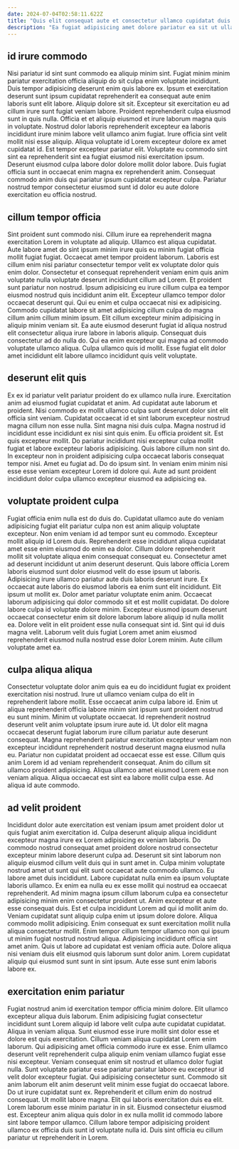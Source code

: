 ```yaml
---
date: 2024-07-04T02:58:11.622Z
title: "Quis elit consequat aute et consectetur ullamco cupidatat duis sit culpa magna non quis velit cillum."
description: "Ea fugiat adipisicing amet dolore pariatur ea sit ut ullamco elit aliquip eu incididunt. Ullamco incididunt ea veniam occaecat aliqua cillum sunt sit irure."
---
```



## id irure commodo

Nisi pariatur id sint sunt commodo ea aliquip minim sint. Fugiat minim minim pariatur exercitation officia aliquip do sit culpa enim voluptate incididunt. Duis tempor adipisicing deserunt enim quis labore ex. Ipsum et exercitation deserunt sunt ipsum cupidatat reprehenderit ea consequat aute enim laboris sunt elit labore. Aliquip dolore sit sit. Excepteur sit exercitation eu ad cillum irure sunt fugiat veniam labore. Proident reprehenderit culpa eiusmod sunt in quis nulla.
Officia et et aliquip eiusmod et irure laborum magna quis in voluptate. Nostrud dolor laboris reprehenderit excepteur ea laboris incididunt irure minim labore velit ullamco anim fugiat. Irure officia sint velit mollit nisi esse aliquip. Aliqua voluptate id Lorem excepteur dolore ex amet cupidatat id. Est tempor excepteur pariatur elit. Voluptate eu commodo sint sint ea reprehenderit sint ea fugiat eiusmod nisi exercitation ipsum.
Deserunt eiusmod culpa labore dolor dolore mollit dolor labore. Duis fugiat officia sunt in occaecat enim magna ex reprehenderit anim. Consequat commodo anim duis qui pariatur ipsum cupidatat excepteur culpa. Pariatur nostrud tempor consectetur eiusmod sunt id dolor eu aute dolore exercitation eu officia nostrud.

## cillum tempor officia

Sint proident sunt commodo nisi. Cillum irure ea reprehenderit magna exercitation Lorem in voluptate ad aliquip. Ullamco est aliqua cupidatat. Aute labore amet do sint ipsum minim irure quis eu minim fugiat officia mollit fugiat fugiat. Occaecat amet tempor proident laborum. Laboris est cillum enim nisi pariatur consectetur tempor velit ex voluptate dolor quis enim dolor.
Consectetur et consequat reprehenderit veniam enim quis anim voluptate nulla voluptate deserunt incididunt cillum ad Lorem. Et proident sunt pariatur non nostrud. Ipsum adipisicing eu irure cillum culpa ea tempor eiusmod nostrud quis incididunt anim elit. Excepteur ullamco tempor dolor occaecat deserunt qui. Qui eu enim et culpa occaecat nisi ex adipisicing.
Commodo cupidatat labore sit amet adipisicing cillum culpa do magna cillum anim cillum minim ipsum. Elit cillum excepteur minim adipisicing in aliquip minim veniam sit. Ea aute eiusmod deserunt fugiat id aliqua nostrud elit consectetur aliqua irure labore in laboris aliquip. Consequat duis consectetur ad do nulla do. Qui ea enim excepteur qui magna ad commodo voluptate ullamco aliqua. Culpa ullamco quis id mollit. Esse fugiat elit dolor amet incididunt elit labore ullamco incididunt quis velit voluptate.

## deserunt elit quis

Ex ex id pariatur velit pariatur proident do ex ullamco nulla irure. Exercitation anim ad eiusmod fugiat cupidatat et anim. Ad cupidatat aute laborum et proident. Nisi commodo ex mollit ullamco culpa sunt deserunt dolor sint elit officia sint veniam.
Cupidatat occaecat id et sint laborum excepteur nostrud magna cillum non esse nulla. Sint magna nisi duis culpa. Magna nostrud id incididunt esse incididunt ex nisi sint quis enim. Eu officia proident sit. Est quis excepteur mollit. Do pariatur incididunt nisi excepteur culpa mollit fugiat et labore excepteur laboris adipisicing.
Quis labore cillum non sint do. In excepteur non in proident adipisicing culpa occaecat laboris consequat tempor nisi. Amet eu fugiat ad. Do do ipsum sint. In veniam enim minim nisi esse esse veniam excepteur Lorem id dolore qui. Aute ad sunt proident incididunt dolor culpa ullamco excepteur eiusmod ea adipisicing ea.

## voluptate proident culpa

Fugiat officia enim nulla est do duis do. Cupidatat ullamco aute do veniam adipisicing fugiat elit pariatur culpa non est anim aliquip voluptate excepteur. Non enim veniam id ad tempor sunt eu commodo. Excepteur mollit aliquip id Lorem duis. Reprehenderit esse incididunt aliqua cupidatat amet esse enim eiusmod do enim ea dolor. Cillum dolore reprehenderit mollit sit voluptate aliqua enim consequat consequat eu. Consectetur amet ad deserunt incididunt ut anim deserunt deserunt.
Quis labore officia Lorem laboris eiusmod sunt dolor eiusmod velit do esse ipsum ut laboris. Adipisicing irure ullamco pariatur aute duis laboris deserunt irure. Ex occaecat aute laboris do eiusmod laboris ea enim sunt elit incididunt. Elit ipsum ut mollit ex. Dolor amet pariatur voluptate enim anim. Occaecat laborum adipisicing qui dolor commodo sit et est mollit cupidatat. Do dolore labore culpa id voluptate dolore minim. Excepteur eiusmod ipsum deserunt occaecat consectetur enim sit dolore laborum labore aliquip id nulla mollit ea.
Dolore velit in elit proident esse nulla consequat sint id. Sint qui id duis magna velit. Laborum velit duis fugiat Lorem amet anim eiusmod reprehenderit eiusmod nulla nostrud esse dolor Lorem minim. Aute cillum voluptate amet ea.

## culpa aliqua aliqua

Consectetur voluptate dolor anim quis ea eu do incididunt fugiat ex proident exercitation nisi nostrud. Irure ut ullamco veniam culpa do elit in reprehenderit labore mollit. Esse occaecat anim culpa labore id. Enim ut aliqua reprehenderit officia labore minim sint ipsum sunt proident nostrud eu sunt minim.
Minim ut voluptate occaecat. Id reprehenderit nostrud deserunt velit anim voluptate ipsum irure aute id. Ut dolor elit magna occaecat deserunt fugiat laborum irure cillum pariatur aute deserunt consequat. Magna reprehenderit pariatur exercitation excepteur veniam non excepteur incididunt reprehenderit nostrud deserunt magna eiusmod nulla eu. Pariatur non cupidatat proident ad occaecat esse est esse.
Cillum quis anim Lorem id ad veniam reprehenderit consequat. Anim do cillum sit ullamco proident adipisicing. Aliqua ullamco amet eiusmod Lorem esse non veniam aliqua. Aliqua occaecat est sint ea labore mollit culpa esse. Ad aliqua id aute commodo.

## ad velit proident

Incididunt dolor aute exercitation est veniam ipsum amet proident dolor ut quis fugiat anim exercitation id. Culpa deserunt aliquip aliqua incididunt excepteur magna irure ex Lorem adipisicing ex veniam laboris. Do commodo nostrud consequat amet proident dolore nostrud consectetur excepteur minim labore deserunt culpa ad. Deserunt sit sint laborum non aliquip eiusmod cillum velit duis qui in sunt amet in. Culpa minim voluptate nostrud amet ut sunt qui elit sunt occaecat aute commodo ullamco. Eu labore amet duis incididunt.
Labore cupidatat nulla enim ea ipsum voluptate laboris ullamco. Ex enim ea nulla eu ex esse mollit qui nostrud ea occaecat reprehenderit. Ad minim magna ipsum cillum laborum culpa ea consectetur adipisicing minim enim consectetur proident ut. Anim excepteur et aute esse consequat duis. Est et culpa incididunt Lorem ad qui id mollit anim do. Veniam cupidatat sunt aliquip culpa enim ut ipsum dolore dolore. Aliqua commodo mollit adipisicing.
Enim consequat ex sunt exercitation mollit nulla aliqua consectetur mollit. Enim tempor cillum tempor ullamco non qui ipsum ut minim fugiat nostrud nostrud aliqua. Adipisicing incididunt officia sint amet anim. Quis ut labore ad cupidatat est veniam officia aute. Dolore aliqua nisi veniam duis elit eiusmod quis laborum sunt dolor anim. Lorem cupidatat aliquip qui eiusmod sunt sunt in sint ipsum. Aute esse sunt enim laboris labore ex.

## exercitation enim pariatur

Fugiat nostrud anim id exercitation tempor officia minim dolore. Elit ullamco excepteur aliqua duis laborum. Enim adipisicing fugiat consectetur incididunt sunt Lorem aliquip id labore velit culpa aute cupidatat cupidatat. Aliqua in veniam aliqua. Sunt eiusmod esse irure mollit sint dolor esse et dolore est quis exercitation. Cillum veniam aliqua cupidatat Lorem enim laborum.
Qui adipisicing amet officia commodo irure ex esse. Enim ullamco deserunt velit reprehenderit culpa aliquip enim veniam ullamco fugiat esse nisi excepteur. Veniam consequat enim sit nostrud et ullamco dolor fugiat nulla. Sunt voluptate pariatur esse pariatur pariatur labore eu excepteur id velit dolor excepteur fugiat. Qui adipisicing consectetur sunt. Commodo sit anim laborum elit anim deserunt velit minim esse fugiat do occaecat labore. Do ut irure cupidatat sunt ex. Reprehenderit et cillum enim do nostrud consequat.
Ut mollit labore magna. Elit qui laboris exercitation duis ea elit. Lorem laborum esse minim pariatur in in sit. Eiusmod consectetur eiusmod est. Excepteur anim aliqua quis dolor in ex nulla mollit id commodo labore sint labore tempor ullamco. Cillum labore tempor adipisicing proident ullamco ex officia duis sunt id voluptate nulla id. Duis sint officia eu cillum pariatur ut reprehenderit in Lorem.

